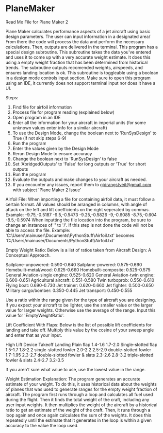 # PlaneMaker
Read Me File for Plane Maker 2

Plane Maker calculates performance aspects of a jet aircraft using basic design parameters. The user can input information in a designated area/
From there the code will process the data and perform the necessary calculations. Then, outputs are delivered in the terminal. This program
has a special design subroutine. This subroutine takes the data you've entered and uses it to come up with a very accurate weight estimate.
It does this using a empty weight fraction that has been determined from historical trends. The subroutine outputs recomended weights,
airspeeds, and ensures landing location is ok. This subroutine is toggleable using a boolean in a design mode controls input section.
Make sure to open this program using an IDE, it currently does not support terminal input nor does it have a UI.

Steps:
1) Find file for airfoil information
2) Process file for program reading (explained below)
3) Open program in an IDE
4) Enter all the information for your aircraft in imperial units (for some unknown values enter info for a similar aircraft)
5) To use the Design Mode, change the boolean next to 'RunSysDesign' to True (if not skip steps 6-9)
6) Run the program
7) Enter the values given by the Design Mode
8) Rerun Design Mode to ensure accuracy
9) Change the boolean next to 'RunSysDesign' to false
10) Set 'AbridgedOutputs' to 'False' for long outputs or 'True' for short outputs
11) Run the program
12) Evaluate the outputs and make changes to your aircraft as needed.
13) If you encounter any issues, report them to gjdrangstveit@gmail.com with subject 
'Plane Maker 2 Issue'

Airfoil File:
When importing a file for containing airfoil data, it must follow a certain format. All values should be arranged in columns, with angle
of attack on the left and lift coefficients on the right seperated by commas. Example:
-9.75,-0.5187
-9.5,-0.5473
-9.25,-0.5826
-9,-0.6085
-8.75,-0.604
-8.5,-0.5974
When inputting the file location into the program, be sure to change an instances of '\' to '/'. If this step is not done the code will not
be able to access the file. Example:
'C:\Users\mainuser\Documents\PythonStuff\Airfoil.txt'
becomes
'C:/Users/mainuser/Documents/PythonStuff/Airfoil.txt'

Empty Weight Ratio:
Below is a list of ratios taken from Aircraft Design: A Conceptual Approach.

Sailplane-unpowered:              0.590-0.640
Sailplane-powered:                0.575-0.660
Homebuilt-metal/wood:             0.625-0.660
Homebuilt-composite:              0.525-0.575
General Aviation-single engine:   0.525-0.620
General Aviation-twin engine:     0.600-0.651
Agricultural aircraft:            0.551-0.580
Twin turboprob:                   0.550-0.610
Flying boat:                      0.690-0.730
Jet trainer:                      0.620-0.660
Jet fighter:                      0.500-0.650
Military cargo/bomber:            0.350-0.445
Jet transport:                    0.450-0.555

Use a ratio within the range given for the type of aircraft you are designing. If you expect your aircraft to be lighter, use the smaller
value or the larger value for larger weights. Otherwise use the average of the range.
Input this value for 'EmptyWeightRatio'.

Lift Coefficient With Flaps:
Below is the list of possible lift coefficients for landing and take off. Multiply this value by the cosine of your sweep angle and enter
that as your input.

High Lift Device                   Takeoff   Landing
Plain flap                         1.4-1.6   1.7-2.0
Single-slotted flap                1.5-1.7   1.8-2.2
single-slotted fowler              2.0-2.2   2.5-2.9
double-slotted fowler              1.7-1.95  2.3-2.7
double-slotted fowler & slats      2.3-2.6   2.8-3.2
triple-slotted fowler & slats      2.4-2.7   3.2-3.5

If you aren't sure what value to use, use the lowest value in the range.

Weight Estimation Explanation:
The program generates an accurate estimate of your weight. To do this, it uses historical data about the weights of planes that was
used to generate ranges for the empty weight fraction of aircraft. The program first runs through a loop and calculates all fuel used during
the flight. Then it finds the total weight of the craft, including any user input weights.  It then multiplies the weight of the aircraft
by a historical ratio to get an estimate of the weight of the craft. Then, it runs through a loop again and once again calculates the sum
of the weights. It does this repeatedly until the estimate that it generates in the loop is within a given accuracy to the value the loop
used.
